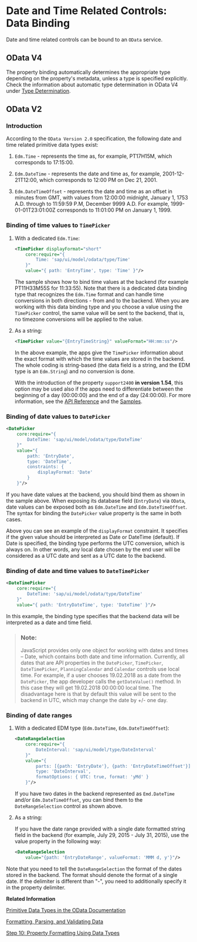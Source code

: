 <!-- loioe1ddc69c01474faf830a522db8c9238a -->

# Date and Time Related Controls: Data Binding

Date and time related controls can be bound to an `OData` service.



<a name="loioe1ddc69c01474faf830a522db8c9238a__section_i2c_p4g_cdb"/>

## OData V4

The property binding automatically determines the appropriate type depending on the property's metadata, unless a type is specified explicitly. Check the information about automatic type determination in OData V4 under [Type Determination](../04_Essentials/type-determination-53cdd55.md).



## OData V2



### Introduction

According to the `OData Version 2.0` specification, the following date and time related primitive data types exist:

1.  `Edm.Time` - represents the time as, for example, PT17H15M, which corresponds to 17:15:00.

2.  `Edm.DateTime` - represents the date and time as, for example, 2001-12-21T12:00, which corresponds to 12:00 PM on Dec 21, 2001.

3.  `Edm.DateTimeOffset` - represents the date and time as an offset in minutes from GMT, with values from 12:00:00 midnight, January 1, 1753 A.D. through to 11:59:59 P.M, December 9999 A.D. For example, 1999-01-01T23:01:00Z corresponds to 11:01:00 PM on January 1, 1999.




### Binding of time values to `TimePicker`

1.  With a dedicated `Edm.Time`:

    ```xml
    <TimePicker displayFormat="short"
        core:require="{
            Time: 'sap/ui/model/odata/type/Time'
        }"
        value="{ path: 'EntryTime', type: 'Time' }"/>
    ```

    The sample shows how to bind time values at the backend \(for example PT11H33M55S for 11:33:55\). Note that there is a dedicated data binding type that recognizes the `Edm.Time` format and can handle time conversions in both directions - from and to the backend. When you are working with this data binding type and you choose a value using the `TimePicker` control, the same value will be sent to the backend, that is, no timezone conversions will be applied to the value.

2.  As a string:

    ```xml
    <TimePicker value="{EntryTimeString}" valueFormat="HH:mm:ss"/>
    ```

    In the above example, the apps give the `TimePicker` information about the exact format with which the time values are stored in the backend. The whole coding is string-based \(the data field is a string, and the EDM type is an `Edm.String`\) and no conversion is done.

    With the introduction of the property `support2400` **in version 1.54**, this option may be used also if the apps need to differentiate between the beginning of a day \(00:00:00\) and the end of a day \(24:00:00\). For more information, see the [API Reference](https://ui5.sap.com/#/api/sap.m.TimePicker) and the [Samples](https://ui5.sap.com/#/sample/sap.m.sample.TimePicker/preview). 




### Binding of date values to `DatePicker`

```xml
<DatePicker
    core:require="{
        DateTime: 'sap/ui/model/odata/type/DateTime'
    }"
    value="{
        path: 'EntryDate',
        type: 'DateTime',
        constraints: {
            displayFormat: 'Date'
        }
    }"/>
```

If you have date values at the backend, you should bind them as shown in the sample above. When exposing its database field \(`EntryDate`\) via `OData`, date values can be exposed both as `Edm.DateTime` and `Edm.DateTimeOffset`. The syntax for binding the `DatePicker` value property is the same in both cases.

Above you can see an example of the `displayFormat` constraint. It specifies if the given value should be interpreted as Date or DateTime \(default\). If Date is specified, the binding type performs the UTC conversion, which is always on. In other words, any local date chosen by the end user will be considered as a UTC date and sent as a UTC date to the backend.



### Binding of date and time values to `DateTimePicker`

```xml
<DateTimePicker
    core:require="{
        DateTime: 'sap/ui/model/odata/type/DateTime'
    }"
    value="{ path: 'EntryDateTime', type: 'DateTime' }"/>
```

In this example, the binding type specifies that the backend data will be interpreted as a date and time field.

> ### Note:  
> JavaScript provides only one object for working with dates and times – Date, which contains both date and time information. Currently, all dates that are API properties in the `DatePicker`, `TimePicker`, `DateTimePicker`, `PlanningCalendar` and `Calendar` controls use local time. For example, if a user chooses 19.02.2018 as a date from the `DatePicker`, the app developer calls the `getDateValue()` method. In this case they will get 19.02.2018 00:00:00 local time. The disadvantage here is that by default this value will be sent to the backend in UTC, which may change the date by +/- one day.



### Binding of date ranges

1.  With a dedicated EDM type \(`Edm.DateTime`, `Edm.DateTimeOffset`\):

    ```xml
    <DateRangeSelection 
        core:require="{
            DateInterval: 'sap/ui/model/type/DateInterval'
        }"
        value="{
            parts: [{path: 'EntryDate'}, {path: 'EntryDateTimeOffset'}],
            type: 'DateInterval',
            formatOptions: { UTC: true, format: 'yMd' }
        }"/>
    ```

    If you have two dates in the backend represented as `Emd.DateTime` and/or `Edm.DateTimeOffset`, you can bind them to the `DateRangeSelection` control as shown above.

2.  As a string:

    If you have the date range provided with a single date formatted string field in the backend \(for example, July 29, 2015 - July 31, 2015\), use the value property in the following way:

    ```xml
    <DateRangeSelection
        value="{path: 'EntryDateRange', valueFormat: 'MMM d, y'}"/>
    
    ```


Note that you need to tell the `DateRangeSelection` the format of the dates stored in the backend. The format should denote the format of a single date. If the delimiter is different than "-", you need to additionally specify it in the property delimiter.

**Related Information**  


[Primitive Data Types in the OData Documentation](http://www.odata.org/documentation/odata-version-2-0/overview/)

[Formatting, Parsing, and Validating Data](../04_Essentials/formatting-parsing-and-validating-data-07e4b92.md "Data that is presented on the UI often has to be converted so that is human readable and fits to the locale of the user. On the other hand, data entered by the user has to be parsed and validated to be understood by the data source. For this purpose, you use formatters and data types.")

[Step 10: Property Formatting Using Data Types](../03_Get-Started/step-10-property-formatting-using-data-types-9252ee4.md "SAPUI5 offers a set of simple data types, including Boolean, Currency, Date and Float. You can apply these data types to controls to ensure that the value displayed on the screen is formatted correctly. If the field is open for input, this also ensures that the user input meets the requirements of that data type. Let's add a new field called Sales Amount of type Currency.")

